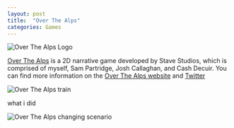 ```yaml
---
layout: post
title:  "Over The Alps"
categories: Games
---
```


![Over The Alps Logo]({{site.url}}/assets/img/OTA_Logo_Fill_600px.PNG)

[Over The Alps][ota-web] is a 2D narrative game developed by Stave Studios, which is comprised of myself, Sam Partridge, Josh Callaghan, and Cash Decuir. You can find more information on the [Over The Alps website][ota-web] and [Twitter][ota-twitter]

![Over The Alps train]({{site.url}}/assets/img/ota2.gif)

what i did

![Over The Alps changing scenario]({{site.url}}/assets/img/ota4.gif)

[ota-web]: https://overthealpsgame.com/
[ota-twitter]: https://twitter.com/overthealpsgame